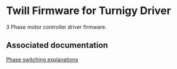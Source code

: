 # Twill Firmware for Turnigy Driver

3 Phase motor controller driver firmware.


## Associated documentation

[Phase switching explanations](https://drive.draw.io/#G0Bzw2V8vLyJThNWQ0T0RSMVpEN0U)
